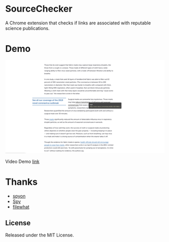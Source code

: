 # SourceChecker

A Chrome extension that checks if links are associated with reputable science publications.

# Demo

<img width="800" src="./public/screenshot/1.png">

Video Demo [link](https://youtu.be/GQvBSo62oxE)

# Thanks

- [spyon](https://github.com/eddieherm/spyon)
- [Spy](https://github.com/Wscats/spy)
- [filewhat](https://github.com/JohnLZeller/filewhat)

## License

Released under the MIT License.